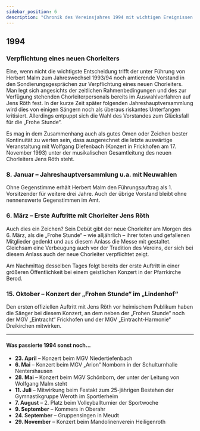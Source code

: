 ```yaml
---
sidebar_position: 6
description: "Chronik des Vereinsjahres 1994 mit wichtigen Ereignissen wie der Verpflichtung des neuen Chorleiters Jens Röth, der Jahreshauptversammlung und den ersten Auftritten."
---
```


## 1994

### Verpflichtung eines neuen Chorleiters

Eine, wenn nicht die wichtigste Entscheidung trifft der unter Führung von Herbert Malm zum Jahreswechsel 1993/94 noch amtierende Vorstand in den Sondierungsgesprächen zur Verpflichtung eines neuen Chorleiters. Man legt sich angesichts der zeitlichen Rahmenbedingungen und des zur Verfügung stehenden Chorleiterpersonals bereits im Auswahlverfahren auf Jens Röth fest. In der kurze Zeit später folgenden Jahreshauptversammlung wird dies von einigen Sängern noch als überaus riskantes Unterfangen kritisiert. Allerdings entpuppt sich die Wahl des Vorstandes zum Glücksfall für die „Frohe Stunde“.

Es mag in dem Zusammenhang auch als gutes Omen oder Zeichen bester Kontinuität zu werten sein, dass ausgerechnet die letzte auswärtige Veranstaltung mit Wolfgang Diefenbach (Konzert in Frickhofen am 17. November 1993) unter der musikalischen Gesamtleitung des neuen Chorleiters Jens Röth steht.

### 8. Januar – Jahreshauptversammlung u.a. mit Neuwahlen

Ohne Gegenstimme erhält Herbert Malm den Führungsauftrag als 1. Vorsitzender für weitere drei Jahre. Auch der übrige Vorstand bleibt ohne nennenswerte Gegenstimmen im Amt.

### 6. März – Erste Auftritte mit Chorleiter Jens Röth

Auch dies ein Zeichen? Sein Debüt gibt der neue Chorleiter am Morgen des 6. März, als die „Frohe Stunde“ – wie alljährlich – ihrer toten und gefallenen Mitglieder gedenkt und aus diesem Anlass die Messe mit gestaltet. Gleichsam eine Verbeugung auch vor der Tradition des Vereins, der sich bei diesem Anlass auch der neue Chorleiter verpflichtet zeigt.

Am Nachmittag desselben Tages folgt bereits der erste Auftritt in einer größeren Öffentlichkeit bei einem geistlichen Konzert in der Pfarrkirche Berod.

### 15. Oktober – Konzert der „Frohen Stunde“ im „Lindenhof“

Den ersten offiziellen Auftritt mit Jens Röth vor heimischem Publikum haben die Sänger bei diesem Konzert, an dem neben der „Frohen Stunde“ noch der MGV „Eintracht“ Frickhofen und der MGV „Eintracht-Harmonie“ Dreikirchen mitwirken.

---

#### Was passierte 1994 sonst noch...

- **23. April** – Konzert beim MGV Niedertiefenbach
- **6. Mai** – Konzert beim MGV „Arion“ Nomborn in der Schulturnhalle Nentershausen
- **28. Mai** – Konzert beim MGV Schönborn, der unter der Leitung von Wolfgang Malm steht
- **11. Juli** – Mitwirkung beim Festakt zum 25-jährigen Bestehen der Gymnastikgruppe Weroth im Sportlerheim
- **7. August** – 2. Platz beim Volleyballturnier der Sportwoche
- **9. September** – Kommers in Oberahr
- **24. September** – Gruppensingen in Meudt
- **29. November** – Konzert beim Mandolinenverein Heiligenroth
